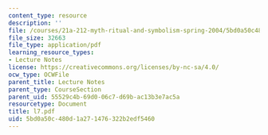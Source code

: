 ```yaml
---
content_type: resource
description: ''
file: /courses/21a-212-myth-ritual-and-symbolism-spring-2004/5bd0a50c480d1a271476322b2edf5460_l7.pdf
file_size: 32663
file_type: application/pdf
learning_resource_types:
- Lecture Notes
license: https://creativecommons.org/licenses/by-nc-sa/4.0/
ocw_type: OCWFile
parent_title: Lecture Notes
parent_type: CourseSection
parent_uid: 55529c4b-69d0-06c7-d69b-ac13b3e7ac5a
resourcetype: Document
title: l7.pdf
uid: 5bd0a50c-480d-1a27-1476-322b2edf5460
---
```

